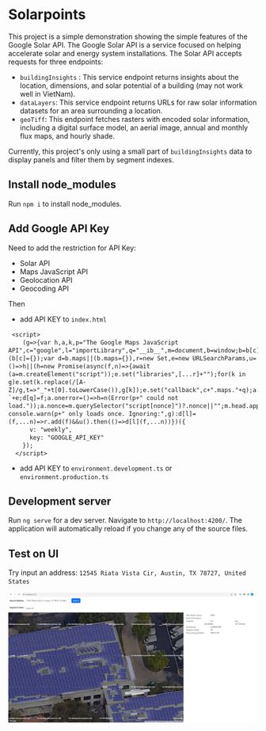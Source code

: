 # Solarpoints

This project is a simple demonstration showing the simple features of the Google Solar API.
The Google Solar API is a service focused on helping accelerate solar and energy system installations. 
The Solar API accepts requests for three endpoints:
- `buildingInsights` : This service endpoint returns insights about the location, dimensions, and solar potential of a building (may not work well in VietNam).
- `dataLayers`: This service endpoint returns URLs for raw solar information datasets for an area surrounding a location.
- `geoTiff`: This endpoint fetches rasters with encoded solar information, including a digital surface model, an aerial image, annual and monthly flux maps, and hourly shade.

Currently, this project's only using a small part of `buildingInsights` data to display panels and filter them by segment indexes.

## Install node_modules

Run `npm i` to install node_modules. 

## Add Google API Key
Need to add the restriction for API Key:
- Solar API
- Maps JavaScript API
- Geolocation API
- Geocoding API

Then 
- add API KEY to `index.html`
```
 <script>
    (g=>{var h,a,k,p="The Google Maps JavaScript API",c="google",l="importLibrary",q="__ib__",m=document,b=window;b=b[c]||(b[c]={});var d=b.maps||(b.maps={}),r=new Set,e=new URLSearchParams,u=()=>h||(h=new Promise(async(f,n)=>{await (a=m.createElement("script"));e.set("libraries",[...r]+"");for(k in g)e.set(k.replace(/[A-Z]/g,t=>"_"+t[0].toLowerCase()),g[k]);e.set("callback",c+".maps."+q);a.src=`https://maps.${c}apis.com/maps/api/js?`+e;d[q]=f;a.onerror=()=>h=n(Error(p+" could not load."));a.nonce=m.querySelector("script[nonce]")?.nonce||"";m.head.append(a)}));d[l]?console.warn(p+" only loads once. Ignoring:",g):d[l]=(f,...n)=>r.add(f)&&u().then(()=>d[l](f,...n))})({
      v: "weekly",
      key: "GOOGLE_API_KEY"
    });
  </script>
```
- add API KEY to `environment.development.ts` or `environment.production.ts` 


## Development server

Run `ng serve` for a dev server. Navigate to `http://localhost:4200/`. The application will automatically reload if you change any of the source files.

## Test on UI

Try input an address: `12545 Riata Vista Cir, Austin, TX 78727, United States`

![alt text](image.png)